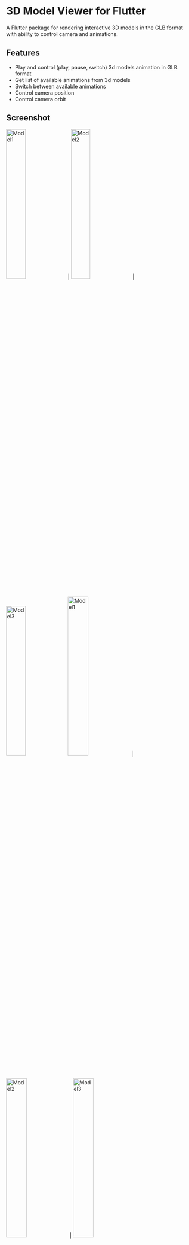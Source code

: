 # 3D Model Viewer for Flutter

A Flutter package for rendering interactive 3D models in the GLB format with ability to control camera and animations.

## Features

- Play and control (play, pause, switch) 3d models animation in GLB format
- Get list of available animations from 3d models
- Switch between available animations
- Control camera position
- Control camera orbit

## Screenshot


<!-- <img src="https://github.com/m-r-davari/flutter_3d_controller/blob/main/example/samples/model1.gif" alt="model1" width="25%" loading="lazy"/> -->
<!-- <img src="https://github.com/m-r-davari/flutter_3d_controller/blob/main/example/samples/model2.gif" alt="model2" width="25%" loading="lazy"/> -->
<!-- <img src="https://github.com/m-r-davari/flutter_3d_controller/blob/main/example/samples/model3.gif" alt="model3" width="25%" loading="lazy"/> -->

<img src="https://github.com/m-r-davari/flutter_3d_controller/blob/main/example/samples/sc1.png" alt="Model1" width="32%"/> | <img src="https://github.com/m-r-davari/flutter_3d_controller/blob/main/example/samples/sc2.png" alt="Model2" width="32%"/> | <img src="https://github.com/m-r-davari/flutter_3d_controller/blob/main/example/samples/sc3.png" alt="Model3" width="32%"/>
<img src="https://github.com/m-r-davari/flutter_3d_controller/blob/main/example/samples/model1.gif" alt="Model1" width="33%"/> | <img src="https://github.com/m-r-davari/flutter_3d_controller/blob/main/example/samples/model2.gif" alt="Model2" width="33%"/> | <img src="https://github.com/m-r-davari/flutter_3d_controller/blob/main/example/samples/model3.gif" alt="Model3" width="33%"/>


## Compatibility

- Android
- iOS
- Web

## Notes

For now this package only support GLB format, other 3d formats coming soon.

## Installation

### `pubspec.yaml`

```yaml
dependencies:
  flutter_3d_controller: ^0.0.3
```

### `AndroidManifest.xml` (Android 9+ only)

To use this widget on Android 9+ devices, your app must be permitted to make an HTTP connection to `http://localhost:XXXXX`.
Android 9 (API level 28) changed the default for [`android:usesCleartextTraffic`] from `true` to `false`,
so you will need to configure your app's `android/app/src/main/AndroidManifest.xml` as follows:

```diff
     <application
        android:name="${applicationName}"
        android:icon="@mipmap/ic_launcher"
-       android:label="example">
+       android:label="example"
+       android:usesCleartextTraffic="true">
        <activity
            android:name=".MainActivity"
```

This does not affect Android 8 and earlier. See [#7] for more information.

### `app/build.gradle` (Android only)

Change minSdkVersion to 21.

    defaultConfig {
        ...
        minSdkVersion 21
        ...
    }

### `Info.plist` (iOS only)

To use this widget on iOS, you need to opt-in to the embedded views preview
by adding a boolean property to your app's `ios/Runner/Info.plist` file, with
the key `io.flutter.embedded_views_preview` and the value `YES`:

```xml
  <key>io.flutter.embedded_views_preview</key>
  <true/>
```

### `web/index.html` (Web only)

Modify the `<head>` tag of your `web/index.html` to load the JavaScript, like so:

```html
<head>

  <!-- Other stuff -->

  <script type="module" src="./assets/packages/flutter_3d_controller/assets/model-viewer.min.js" defer></script>
</head>
```
